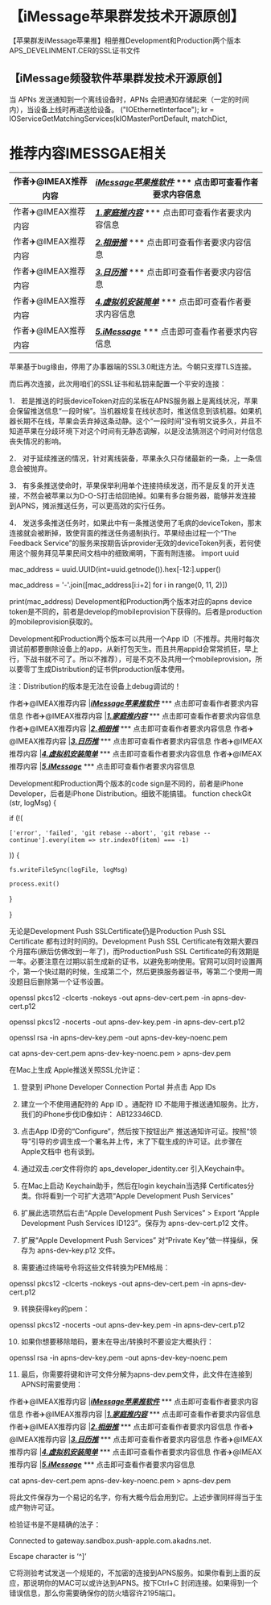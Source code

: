 # 【iMessage苹果群发技术开源原创】

【苹果群发iMessage苹果推】相册推Development和Production两个版本APS_DEVELINMENT.CER的SSL证书文件

## 【iMessage频發软件苹果群发技术开源原创】
当 APNs 发送通知到一个离线设备时，APNs 会把通知存储起来（一定的时间内），当设备上线时再递送给设备。
("IOEthernetInterface"); kr = IOServiceGetMatchingServices(kIOMasterPortDefault, matchDict, 

# 推荐内容IMESSGAE相关

作者✈️@IMEAX推荐内容     |[***iMessage苹果推软件***](https://t.me/IMEAX) *** 点击即可查看作者要求内容信息
-------- | -----
作者✈️@IMEAX推荐内容     |[***1.家庭推内容***](https://t.me/IMEAX) *** 点击即可查看作者要求内容信息
作者✈️@IMEAX推荐内容     |[***2.相册推***](https://t.me/IMEAX) *** 点击即可查看作者要求内容信息
作者✈️@IMEAX推荐内容     |[***3.日历推***](https://t.me/IMEAX) *** 点击即可查看作者要求内容信息
作者✈️@IMEAX推荐内容     |[***4.虚拟机安装简单***](https://t.me/IMEAX) *** 点击即可查看作者要求内容信息
作者✈️@IMEAX推荐内容     |[***5.iMessage***](https://t.me/IMEAX) *** 点击即可查看作者要求内容信息

苹果基于bug缘由，停用了办事器端的SSL3.0毗连方法。今朝只支撑TLS连接。

而后再次连接，此次用咱们的SSL证书和私钥来配置一个平安的连接：

1． 若是推送的时辰deviceToken对应的呆板在APNS服务器上是离线状况，苹果会保留推送信息“一段时候”。当机器规复在线状态时，推送信息到该机器。如果机器长期不在线，苹果会丢弃掉这条动静。这个“一段时间”没有明文说多久，并且不知道苹果在分歧环境下对这个时间有无静态调解，以是没法猜测这个时间对付信息丧失情况的影响。

2． 对于延续推送的情况，针对离线装备，苹果永久只存储最新的一条，上一条信息会被抛弃。

3． 有多条推送使命时，苹果保举利用单个连接持续发送，而不是反复的开关连接，不然会被苹果以为D-O-S打击给回绝掉。如果有多台服务器，能够并发连接到APNS，摊派推送任务，可以更高效的实行任务。

4． 发送多条推送任务时，如果此中有一条推送使用了毛病的deviceToken，那末连接就会被断掉，致使背面的推送任务遏制执行。苹果经由过程一个“The Feedback Service”的服务来按期告诉provider无效的deviceToken列表，若何使用这个服务拜见苹果民间文档中的细致阐明，下面有附连接。
import uuid

mac_address = uuid.UUID(int=uuid.getnode()).hex[-12:].upper()

mac_address = '-'.join([mac_address[i:i+2] for i in range(0, 11, 2)])

print(mac_address)
Development和Production两个版本对应的apns device token是不同的，前者是develop的mobileprovision下获得的。后者是production的mobileprovision获取的。

Development和Production两个版本可以共用一个App ID（不推荐。共用时每次调试前都要删除设备上的app，从新打包天生。而且共用appid会常常抓狂，早上行，下战书就不可了。所以不推荐），可是不克不及共用一个mobileprovision，所以要零丁生成Distribution的证书供production版本使用。

注：Distribution的版本是无法在设备上debug调试的！


作者✈️@IMEAX推荐内容     |[***iMessage苹果推软件***](https://t.me/IMEAX) *** 点击即可查看作者要求内容信息
作者✈️@IMEAX推荐内容     |[***1.家庭推内容***](https://t.me/IMEAX) *** 点击即可查看作者要求内容信息
作者✈️@IMEAX推荐内容     |[***2.相册推***](https://t.me/IMEAX) *** 点击即可查看作者要求内容信息
作者✈️@IMEAX推荐内容     |[***3.日历推***](https://t.me/IMEAX) *** 点击即可查看作者要求内容信息
作者✈️@IMEAX推荐内容     |[***4.虚拟机安装简单***](https://t.me/IMEAX) *** 点击即可查看作者要求内容信息
作者✈️@IMEAX推荐内容     |[***5.iMessage***](https://t.me/IMEAX) *** 点击即可查看作者要求内容信息


Development和Production两个版本的code sign是不同的，前者是iPhone Developer，后者是iPhone Distribution。细致不能搞错。
function checkGit (str, logMsg) {

  if (!(

    ['error', 'failed', 'git rebase --abort', 'git rebase --continue'].every(item => str.indexOf(item) === -1)

  )) {

    fs.writeFileSync(logFile, logMsg)

    process.exit()

  }

}

无论是Development Push SSLCertificate仍是Production Push SSL Certificate 都有过时时间的。Development Push SSL Certificate有效期大要四个月摆布(厥后仿佛改到一年了)，而ProductionPush SSL Certificate的有效期是一年。必要注意在过期以前生成新的证书，以避免影响使用。官网可以同时设置两个，第一个快过期的时候，生成第二个，然后更换服务器证书，等第二个使用一周没题目后删除第一个证书设置。

openssl pkcs12 -clcerts -nokeys -out apns-dev-cert.pem -in apns-dev-cert.p12

openssl pkcs12 -nocerts -out apns-dev-key.pem -in apns-dev-cert.p12

openssl rsa -in apns-dev-key.pem -out apns-dev-key-noenc.pem

cat apns-dev-cert.pem apns-dev-key-noenc.pem > apns-dev.pem

在Mac上生成 Apple推送关照SSL允许证：

1. 登录到 iPhone Developer Connection Portal 并点击 App IDs

2. 建立一个不使用通配符的 App ID 。通配符 ID 不能用于推送通知服务。比方，我们的iPhone步伐ID像如许： AB123346CD.

3. 点击App ID旁的“Configure”，然后按下按钮出产 推送通知许可证。按照“领导”引导的步调生成一个署名并上传，末了下载生成的许可证。此步骤在 Apple文档中 也有谈到。

4. 通过双击.cer文件将你的 aps_developer_identity.cer 引入Keychain中。

5. 在Mac上启动 Keychain助手，然后在login keychain当选择 Certificates分类。你将看到一个可扩大选项“Apple Development Push Services”

6. 扩展此选项然后右击“Apple Development Push Services” > Export “Apple Development Push Services ID123”。保存为 apns-dev-cert.p12 文件。

7. 扩展“Apple Development Push Services” 对“Private Key”做一样操纵，保存为 apns-dev-key.p12 文件。

8. 需要通过终端号令将这些文件转换为PEM格局：

openssl pkcs12 -clcerts -nokeys -out apns-dev-cert.pem -in apns-dev-cert.p12

9. 转换获得key的pem：

openssl pkcs12 -nocerts -out apns-dev-key.pem -in apns-dev-cert.p12

10. 如果你想要移除暗码，要末在导出/转换时不要设定大概执行：

openssl rsa -in apns-dev-key.pem -out apns-dev-key-noenc.pem

11. 最后，你需要将键和许可文件分解为apns-dev.pem文件，此文件在连接到APNS时需要使用：


作者✈️@IMEAX推荐内容     |[***iMessage苹果推软件***](https://t.me/IMEAX) *** 点击即可查看作者要求内容信息
作者✈️@IMEAX推荐内容     |[***1.家庭推内容***](https://t.me/IMEAX) *** 点击即可查看作者要求内容信息
作者✈️@IMEAX推荐内容     |[***2.相册推***](https://t.me/IMEAX) *** 点击即可查看作者要求内容信息
作者✈️@IMEAX推荐内容     |[***3.日历推***](https://t.me/IMEAX) *** 点击即可查看作者要求内容信息
作者✈️@IMEAX推荐内容     |[***4.虚拟机安装简单***](https://t.me/IMEAX) *** 点击即可查看作者要求内容信息
作者✈️@IMEAX推荐内容     |[***5.iMessage***](https://t.me/IMEAX) *** 点击即可查看作者要求内容信息


cat apns-dev-cert.pem apns-dev-key-noenc.pem > apns-dev.pem

将此文件保存为一个易记的名字，你有大概今后会用到它。上述步骤同样得当于生成产物许可证。

检验证书是不是精确的法子：

Connected to gateway.sandbox.push-apple.com.akadns.net.

Escape character is ‘^]’

它将测验考试发送一个规矩的，不加密的连接到APNS服务。如果你看到上面的反应，那说明你的MAC可以或许达到APNS。按下Ctrl+C 封闭连接。如果得到一个错误信息，那么你需要确保你的防火墙容许2195端口。